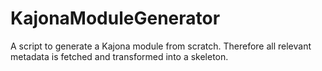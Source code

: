 KajonaModuleGenerator
=====================

A script to generate a Kajona module from scratch. Therefore all relevant metadata is fetched and transformed into a skeleton.

